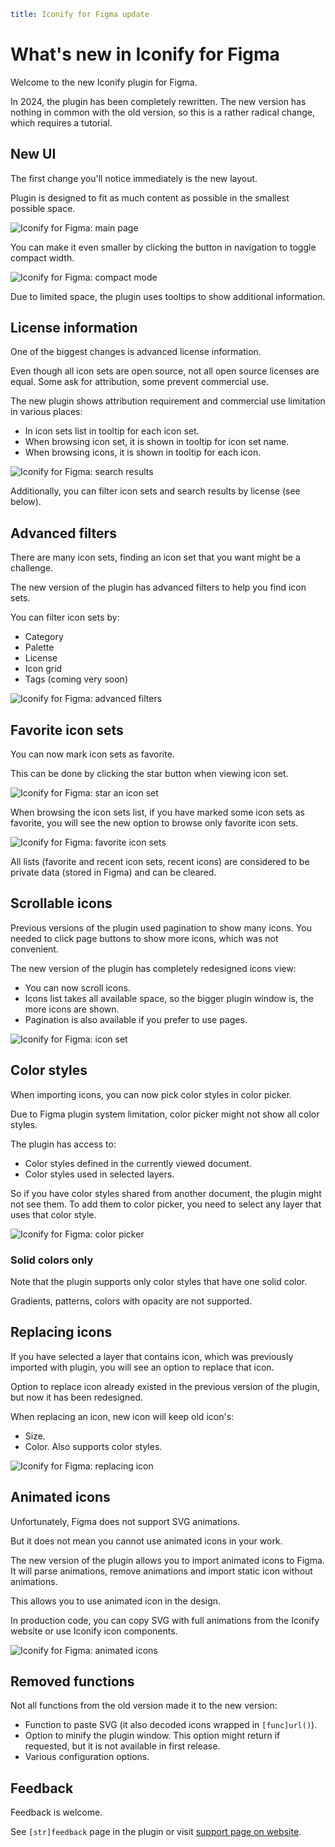 ```yaml
title: Iconify for Figma update
```

# What's new in Iconify for Figma

Welcome to the new Iconify plugin for Figma.

In 2024, the plugin has been completely rewritten.
The new version has nothing in common with the old version, so this is a rather radical change, 
which requires a tutorial. 

## New UI

The first change you'll notice immediately is the new layout.

Plugin is designed to fit as much content as possible in the smallest possible space.

![Iconify for Figma: main page](/assets/images/plugins/figma4_index.png)

You can make it even smaller by clicking the button in navigation to toggle compact width.

![Iconify for Figma: compact mode](/assets/images/plugins/figma4_compact_toggle.png)

Due to limited space, the plugin uses tooltips to show additional information.

## License information

One of the biggest changes is advanced license information.

Even though all icon sets are open source, not all open source licenses are equal.
Some ask for attribution, some prevent commercial use.

The new plugin shows attribution requirement and commercial use limitation in various places:
- In icon sets list in tooltip for each icon set.
- When browsing icon set, it is shown in tooltip for icon set name.
- When browsing icons, it is shown in tooltip for each icon.

![Iconify for Figma: search results](/assets/images/plugins/figma4_cat.png)

Additionally, you can filter icon sets and search results by license (see below).

## Advanced filters

There are many icon sets, finding an icon set that you want might be a challenge.

The new version of the plugin has advanced filters to help you find icon sets.

You can filter icon sets by:
- Category
- Palette
- License
- Icon grid
- Tags (coming very soon)

![Iconify for Figma: advanced filters](/assets/images/plugins/figma4_filters.png)

## Favorite icon sets

You can now mark icon sets as favorite.

This can be done by clicking the star button when viewing icon set.

![Iconify for Figma: star an icon set](/assets/images/plugins/figma4_favorite_toggle.png)

When browsing the icon sets list, if you have marked some icon sets as favorite,
you will see the new option to browse only favorite icon sets.

![Iconify for Figma: favorite icon sets](/assets/images/plugins/figma4_favorite.png)

All lists (favorite and recent icon sets, recent icons) are considered to be private data (stored in Figma) and can be cleared.

## Scrollable icons

Previous versions of the plugin used pagination to show many icons.
You needed to click page buttons to show more icons, which was not convenient.

The new version of the plugin has completely redesigned icons view:
- You can now scroll icons.
- Icons list takes all available space, so the bigger plugin window is, the more icons are shown.
- Pagination is also available if you prefer to use pages.

![Iconify for Figma: icon set](/assets/images/plugins/figma4_solar.png)

## Color styles

When importing icons, you can now pick color styles in color picker.

Due to Figma plugin system limitation, color picker might not show all color styles.

The plugin has access to:
- Color styles defined in the currently viewed document.
- Color styles used in selected layers.

So if you have color styles shared from another document, the plugin might not see them.
To add them to color picker, you need to select any layer that uses that color style.

![Iconify for Figma: color picker](/assets/images/plugins/figma4_colors.png)

### Solid colors only

Note that the plugin supports only color styles that have one solid color.

Gradients, patterns, colors with opacity are not supported.

## Replacing icons

If you have selected a layer that contains icon, which was previously imported with plugin,
you will see an option to replace that icon.

Option to replace icon already existed in the previous version of the plugin, but now it has been redesigned.

When replacing an icon, new icon will keep old icon's:
- Size.
- Color. Also supports color styles.

![Iconify for Figma: replacing icon](/assets/images/plugins/figma4_replace.png)

## Animated icons

Unfortunately, Figma does not support SVG animations.

But it does not mean you cannot use animated icons in your work.

The new version of the plugin allows you to import animated icons to Figma.
It will parse animations, remove animations and import static icon without animations.

This allows you to use animated icon in the design.

In production code, you can copy SVG with full animations from the Iconify website
or use Iconify icon components. 

![Iconify for Figma: animated icons](/assets/images/plugins/figma4_animations.png)

## Removed functions

Not all functions from the old version made it to the new version:
- Function to paste SVG (it also decoded icons wrapped in `[func]url()`).
- Option to minify the plugin window. This option might return if requested, but it is not available in first release.
- Various configuration options.

## Feedback

Feedback is welcome.

See `[str]feedback` page in the plugin or visit [support page on website](/support/index.md).
